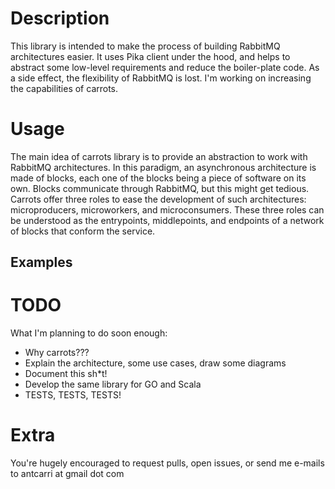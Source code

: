 # Description
This library is intended to make the process of building RabbitMQ architectures easier. It uses Pika client under the hood,
and helps to abstract some low-level requirements and reduce the boiler-plate code.
As a side effect, the flexibility of RabbitMQ is lost. I'm working on increasing the capabilities of carrots.

# Usage
The main idea of carrots library is to provide an abstraction to work with RabbitMQ architectures.
In this paradigm, an asynchronous architecture is made of blocks, each one of the blocks being a piece of software on
its own. Blocks communicate through RabbitMQ, but this might get tedious.
Carrots offer three roles to ease the development of such architectures: microproducers, microworkers, and microconsumers.
These three roles can be understood as the entrypoints, middlepoints, and endpoints of a network of blocks that conform the service.


## Examples

# TODO
What I'm planning to do soon enough:
- Why carrots???
- Explain the architecture, some use cases, draw some diagrams
- Document this sh*t!
- Develop the same library for GO and Scala
- TESTS, TESTS, TESTS!

# Extra
You're hugely encouraged to request pulls, open issues, or send me e-mails to antcarri at gmail dot com